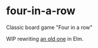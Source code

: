 # four-in-a-row
Classic board game "Four in a row"


WIP rewriting [an old one](https://github.com/drzhbe/getfour) in Elm.
